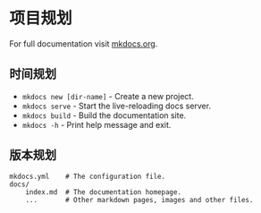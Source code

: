# 项目规划

For full documentation visit [mkdocs.org](https://www.mkdocs.org).

## 时间规划

* `mkdocs new [dir-name]` - Create a new project.
* `mkdocs serve` - Start the live-reloading docs server.
* `mkdocs build` - Build the documentation site.
* `mkdocs -h` - Print help message and exit.

## 版本规划

    mkdocs.yml    # The configuration file.
    docs/
        index.md  # The documentation homepage.
        ...       # Other markdown pages, images and other files.
